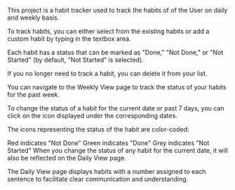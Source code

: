 This project is a habit tracker used to track the habits of of the User on daily and weekly basis.

To track habits, you can either select from the existing habits or add a custom habit by typing in the textbox area.

Each habit has a status that can be marked as "Done," "Not Done," or "Not Started" (by default, "Not Started" is selected).

If you no longer need to track a habit, you can delete it from your list.

You can navigate to the Weekly View page to track the status of your habits for the past week.

To change the status of a habit for the current date or past 7 days, you can click on the icon displayed under the corresponding dates.

The icons representing the status of the habit are color-coded:

Red indicates "Not Done"
Green indicates "Done"
Grey indicates "Not Started"
When you change the status of any habit for the current date, it will also be reflected on the Daily View page.

The Daily View page displays habits with a number assigned to each sentence to facilitate clear communication and understanding.